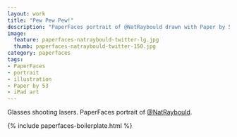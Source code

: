 ```yaml
---
layout: work
title: "Pew Pew Pew!"
description: "PaperFaces portrait of @NatRaybould drawn with Paper by 53 on an iPad."
image: 
  feature: paperfaces-natraybould-twitter-lg.jpg
  thumb: paperfaces-natraybould-twitter-150.jpg
category: paperfaces
tags: 
- PaperFaces
- portrait
- illustration
- Paper by 53
- iPad art
---
```


Glasses shooting lasers. PaperFaces portrait of [@NatRaybould](http://twitter.com/NatRaybould).

{% include paperfaces-boilerplate.html %}